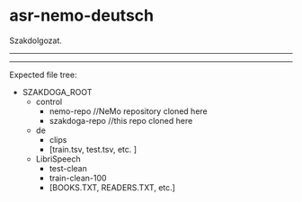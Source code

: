 # asr-nemo-deutsch
Szakdolgozat.

---
---
Expected file tree:
+ SZAKDOGA_ROOT
  * control
      * nemo-repo //NeMo repository cloned here
      * szakdoga-repo //this repo cloned here
  * de
      * clips
      * [train.tsv, test.tsv, etc. ]
  * LibriSpeech
      * test-clean
      * train-clean-100
      * [BOOKS.TXT, READERS.TXT, etc.]
      
